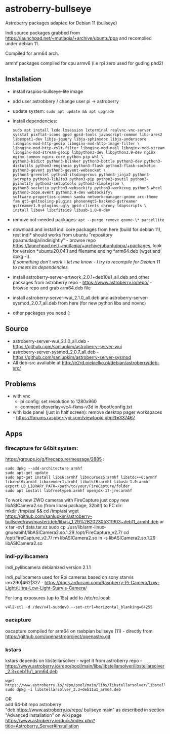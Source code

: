 # astroberry-bullseye

Astroberry packages adapted for Debian 11 (bullseye)

Indi source packages grabbed from https://launchpad.net/~mutlaqja/+archive/ubuntu/ppa and recomplied under debian 11.

Compiled for arm64 arch.

armhf packages compiled for cpu armv6 (i.e rpi zero used for guding phd2)

## Installation
  * install raspios-bullseye-lite image
  * add user astrobbery / change user pi -> astroberry
  * update system:
        `sudo apt update && apt upgrade`
  * install dependencies:
  
        sudo apt install lxde lxsession lxterminal realvnc-vnc-server sysstat pixflat-icons gpsd gpsd-tools javascript-common libc-ares2 libexpat1-dev libjs-jquery libjs-sphinxdoc libjs-underscore libnginx-mod-http-geoip libnginx-mod-http-image-filter \
        libnginx-mod-http-xslt-filter libnginx-mod-mail libnginx-mod-stream libnginx-mod-stream-geoip libpython3-dev libpython3.9-dev nginx nginx-common nginx-core python-pip-whl \
        python3-bidict python3-blinker python3-bottle python3-dev python3-distutils python3-engineio python3-flask python3-flask-socketio python3-gevent python3-gevent-websocket \
        python3-greenlet python3-itsdangerous python3-jinja2 python3-jwcrypto python3-lib2to3 python3-pip python3-psutil python3-pyinotify python3-setuptools python3-simplejson \
        python3-socketio python3-websockify python3-werkzeug python3-wheel python3-zope.event python3.9-dev websockify\
        software-properties-common samba network-manager-gnome arc-theme fam qt5-qmltooling-plugins phonon4qt5-backend-gstreamer gstreamer1.0-plugins-ugly gpsd-clients chrony ldapscripts \
        install libev4 libcfitsio9 libusb-1.0-0-dev
  * remove not-needed packages:
        `apt --purge remove gnome-\* parcellite`
  * download and install indi core packages from here (build for debian 11), rest indi\* should works from ubuntu "repository ppa:mutlaqja/indinightly" - browse repo https://launchpad.net/~mutlaqja/+archive/ubuntu/ppa/+packages, look for version \*ubuntu20.04.1 and filename ending \*arm64.deb (wget and dpkg -i).  
*If something don't work - let me know - I try to recompile for Debian 11 to meets its dependencies*
  * install astroberry-server-artwork_2.0.1+deb10u1_all.deb and other packages from astroberry repo - https://www.astroberry.io/repo/ - browse repo and grab arm64.deb file
  * install astroberry-server-wui_2.1.0_all.deb and astroberry-server-sysmod_2.0.7_all.deb from here (for new python libs and novnc)
  * other packages you need (:

## Source
  * astroberry-server-wui_2.1.0_all.deb  - https://github.com/sanlupkim/astroberry-server-wui
  * astroberry-server-sysmod_2.0.7_all.deb - https://github.com/sanlupkim/astroberry-server-sysmod
  * All deb-src avaliable at http://e2rd.piekielko.pl/debian/astroberry/deb-src/

## Problems
  * with vnc
    - pi config: set resolution to 1280x960
    - comment dtoverlay=vc4-fkms-v3d in /boot/config.txt
  * with lxde panel (just in half screen):
    remove desktop pager workspaces - https://forums.raspberrypi.com/viewtopic.php?t=337467

## Apps
### firecapture for 64bit system:
https://groups.io/g/firecapture/message/2885 :

    sudo dpkg --add-architecture armhf
    sudo apt-get update
    sudo apt-get install libc6:armhf libncurses5:armhf libstdc++6:armhf libxext6:armhf libxrender1:armhf libxtst6:armhf libusb-1.0:armhf
    export LD_LIBRARY_PATH=/path/to/your/FireCapture/folder
    sudo apt install libfreetype6:armhf openjdk-17-jre:armhf

To work new ZWO cameras with FireCapture just copy new libASICamera2.so (from libasi package, 32bit!) to FC dir:  
    mkdir /tmp/asi && cd /tmp/asi
    wget https://github.com/sanlupkim/astroberry-bullseye/raw/master/deb/libasi_1.29%2B202305311903~deb11_armhf.deb
    ar x
    tar -xvf data.tar.xz
    sudo cp ./usr/lib/arm-linux-gnueabihf/libASICamera2.so.1.29 /opt/FireCapture_v2.7/
    cd /opt/FireCapture_v2.7/
    rm libASICamera2.so
    ln -s libASICamera2.so.1.29 libASICamera2.so

### indi-pylibcamera
indi_pylibcamera debianized version 2.1.1

indi_pulibcamera used for Rpi cameras based on sony starvis imx290|462|327 - https://docs.arducam.com/Raspberry-Pi-Camera/Low-Light/Ultra-Low-Light-Starvis-Camera/

For long exposures (up to 15s) add to /etc/rc.local:
    
    v4l2-ctl -d /dev/v4l-subdev0 --set-ctrl=horizontal_blanking=64255

### oacapture
oacapture compiled for arm64 on rasbpian bullseye (11) - directly from https://github.com/openastroproject/openastro.git

### kstars
kstars depends on libstellarsolver - wget it from astroberry repo - https://www.astroberry.io/repo/pool/main/libs/libstellarsolver/libstellarsolver_2.3+deb11u1_arm64.deb

    wget https://www.astroberry.io/repo/pool/main/libs/libstellarsolver/libstellarsolver_2.3+deb11u1_arm64.deb
    sudo dpkg -i libstellarsolver_2.3+deb11u1_arm64.deb

OR  
add 64-bit repo astroberry  
    "deb https://www.astroberry.io/repo/ bullseye main"
as described in section "Advanced installation" on wiki page https://www.astroberry.io/docs/index.php?title=Astroberry_Server#Installation

